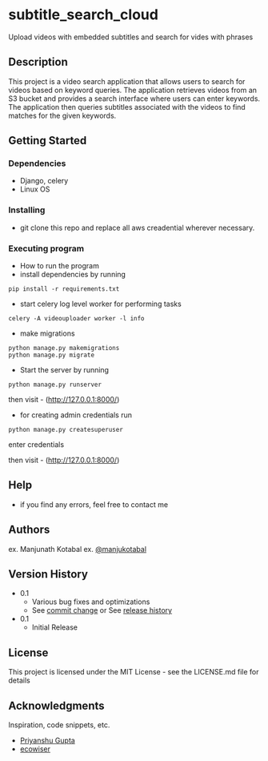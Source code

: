 # subtitle_search_cloud

Upload videos with embedded subtitles and search for vides with phrases

## Description

This project is a video search application that allows users to search for videos based on keyword queries. The application retrieves videos from an S3 bucket and provides a search interface where users can enter keywords. The application then queries subtitles associated with the videos to find matches for the given keywords.

## Getting Started

### Dependencies

* Django, celery 
* Linux OS

### Installing

* git clone this repo and replace all aws creadential wherever necessary.


### Executing program

* How to run the program
* install dependencies by running
```
pip install -r requirements.txt
```
* start celery log level worker for performing tasks
```
celery -A videouploader worker -l info
```
* make migrations 
```
python manage.py makemigrations
python manage.py migrate
```
* Start the server by running 
```
python manage.py runserver
```
then visit - (http://127.0.0.1:8000/)

* for creating admin credentials run
```
python manage.py createsuperuser
```
enter credentials 

then visit - (http://127.0.0.1:8000/)

## Help

* if you find any errors, feel free to contact me

## Authors


ex. Manjunath Kotabal 
ex. [@manjukotabal](https://twitter.com/manjukotabal)

## Version History

* 0.1
    * Various bug fixes and optimizations
    * See [commit change]() or See [release history]()
* 0.1
    * Initial Release

## License

This project is licensed under the MIT License - see the LICENSE.md file for details

## Acknowledgments

Inspiration, code snippets, etc.
* [Priyanshu Gupta](https://www.youtube.com/@PriyanshuGuptaOfficial)
* [ecowiser](https://wiser.eco/)

